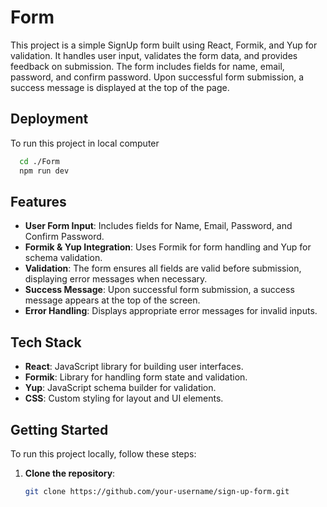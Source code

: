 
# Form

This project is a simple SignUp form built using React, Formik, and Yup for validation. It handles user input, validates the form data, and provides feedback on submission. The form includes fields for name, email, password, and confirm password. Upon successful form submission, a success message is displayed at the top of the page.



## Deployment

To run this project in local computer

```bash
  cd ./Form
  npm run dev
```
## Features

- **User Form Input**: Includes fields for Name, Email, Password, and Confirm Password.
- **Formik & Yup Integration**: Uses Formik for form handling and Yup for schema validation.
- **Validation**: The form ensures all fields are valid before submission, displaying error messages when necessary.
- **Success Message**: Upon successful form submission, a success message appears at the top of the screen.
- **Error Handling**: Displays appropriate error messages for invalid inputs.


## Tech Stack

- **React**: JavaScript library for building user interfaces.
- **Formik**: Library for handling form state and validation.
- **Yup**: JavaScript schema builder for validation.
- **CSS**: Custom styling for layout and UI elements.

## Getting Started

To run this project locally, follow these steps:

1. **Clone the repository**:
   ```bash
   git clone https://github.com/your-username/sign-up-form.git
   ```
